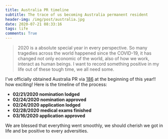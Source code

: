 ```yaml
---
title: Australia PR timeline
subtitle: The trace of us becoming Australia permanent resident
header-img: /img/post/australia.jpg
date: 2020-07-21 08:33:16
tags: life
comments: True
---
```

> 2020 is a absolute special year in every perspective. So many tragedies across the world happened since the COVID-19, it has changed not only economic of the world, also of how we work, interact as human beings. I want to record something positive in my life out of these tough time, we all need some.

I've officially obtained Australia PR via [186](https://immi.homeaffairs.gov.au/visas/getting-a-visa/visa-listing/employer-nomination-scheme-186) at the beginning of this year!! how exciting! Here is the timeline of the process:
-	**02/21/2020 nomination lodged**
-	**02/24/2020 nomination approved**
-	**02/24/2020 application lodged**
-	**02/28/2020 medical exams finished**
-	**03/16/2020 application approved**

We are blessed that everything went smoothly, we should cherish we got in life and be positive to every adversities.